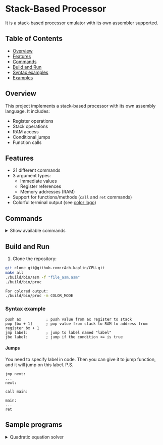 # Stack-Based Processor

It is a stack-based processor emulator with its own assembler supported. 

## Table of Contents
- [Overview](#overview)
- [Features](#features)
- [Commands](#commands)
- [Build and Run](#build-and-run)
- [Syntax examples](#syntax-examples)
- [Examples](#examples)

## Overview

This project implements a stack-based processor with its own assembly language. It includes:
- Register operations
- Stack operations
- RAM access
- Conditional jumps
- Function calls

## Features

- 21 different commands
- 3 argument types:
  - Immediate values
  - Register references
  - Memory addresses (RAM)
- Support for functions/methods (`call` and `ret` commands)
- Colorful terminal output (see [color logo](img/color-log.png))

## Commands

<details>
<summary>Show available commands</summary>

| Command | Description | Arguments |
|---------|-------------|-----------|
| `push`  | Push value to stack | Register or memory |
| `pop`   | Pop value from stack | Register or memory |
| `add`   | Add top two stack values | None |
| `sub`   | Subtract top two stack values | None |
| `mul`   | Multiply top two stack values | None |
| `div`   | Divide top two stack values | None |
| `sqrt`  | Square root of top stack value | None |
| `sin`   | Sine of top stack value | None |
| `cos`   | Cosine of top stack value | None |
| `out`   | Output top stack value | None |
| `in`    | Input value to stack | None |
| `hlt`   | Halt execution | None |
| `jmp`   | Unconditional jump | Label |
| `jb`    | Jump if below | Label |
| `jbe`   | Jump if below or equal | Label |
| `ja`    | Jump if above | Label |
| `jae`   | Jump if above or equal | Label |
| `je`    | Jump if equal | Label |
| `jne`   | Jump if not equal | Label |
| `call`  | Call function | Label |
| `ret`   | Return from function | None |

</details>

## Build and Run

1. Clone the repository:
```bash
git clone git@github.com:rAch-kaplin/CPU.git
make all
./build/bin/asm -f "file_asm.asm"
./build/bin/proc

For colored output:
./build/bin/proc -m COLOR_MODE
```
### Syntax example
```
push ax           ; push value from ax register to stack
pop [bx + 1]      ; pop value from stack to RAM to address from register bx + 1
jmp label:        ; jump to label named "label"
jbe label:        ; jump if the condition <= is true
```
#### Jumps

You need to specify label in code. Then you can give it to jump function, and it will jump on this label.
P.S.
```
jmp next:
...
next:
```
```
call main:

main:
...
ret
```

## Sample programs
<details> <summary>Quadratic equation solver</summary>
```
call main:
hlt

main:
        call input_coef:
        push ax
        push 0
        je linear_square:

        call count_discr:
        call check_discr:
ret

input_coef:
        in
        in
        in
        pop cx
        pop bx
        pop ax
ret

count_discr:
        push bx
        push bx
        mul
        push 4
        push ax
        mul
        push cx
        mul
        sub
        pop dx
ret

check_discr:
        push dx
        push 0
        je one_root:
        push dx
        push 0
        jb no_roots:
        jmp two_root:

linear_square:
        push cx
        push bx
        div
        out
ret

one_root:
    push 0
    push bx
    sub
    push 2
    push ax
    mul
    div
    out
ret

no_roots:
        push 9999
        out
ret

two_root:
    push 0
    push bx
    sub
    push dx
    sqrt
    sub
    push 2
    push ax
    mul
    div
    out

    push 0
    push bx
    sub
    push dx
    sqrt
    add
    push 2
    push ax
    mul
    div
    out
    ret
```
</details>

<details> <summary>Recursive factorial</summary>
```
call main:
hlt

main:
        in
        pop ax
        call fact:
        push bx
        out
ret

fact:
        push ax
        push 1
        jbe exit_fact:

        push ax
        push ax
        push 1
        sub
        pop ax
        call fact:

        push bx
        mul
        pop bx

        reverse_step:
ret

exit_fact:
        push 1
        pop bx
        jmp reverse_step:
```
</details>

<details> <summary>Fibonacci</summary>
```
call main:
hlt

main:
        in
        pop ax
        call fib:
        push bx
        out
ret

fib:
        push ax
        push 2
        jbe basic_fib:

        push ax
        push 2
        sub
        pop dx
        push 1
        pop cx

        push 1
        push 1
        pop ax
        pop bx

        jmp new_iteration:
        start_iteration:
        jmp start_cycle:

        exit_in_main:
ret

start_cycle:
        push ax
        push bx
        add
        push bx
        pop ax
        pop bx

        push cx
        push 1
        add
        pop cx
        jmp new_iteration:


basic_fib:
        push 1
        pop bx
ret


new_iteration:
        push dx
        push cx
        jae start_iteration:
        jmp exit_in_main:

```
</details>
